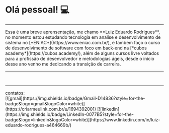 #  Olá pessoal! 💻
<hr>
 Essa é uma breve aprensentação, me chamo **Luiz Eduardo Rodrigues**, no momento estou estudando tecnologia em analise e desenvolvimento de sistema no [*ENIAC*](https://www.eniac.com.br/), e tambem faço o curso de desenvolvimento de software com foco em back-end na [*cubos academy*](https://cubos.academy/), além de alguns cursos livre voltados para a profissão de desenvolvedor e metodologias ágeis,  desde o início desse ano venho me dedicando a transição de carreira.<br>
<hr><br>

<hr>
contatos:<br>
[![gmail](https://img.shields.io/badge/Gmail-D14836?style=for-the-badge&logo=gmail&logoColor=white)](https://criarmeulink.com.br/u/1694392001)
[![linkedin](https://img.shields.io/badge/LinkedIn-0077B5?style=for-the-badge&logo=linkedin&logoColor=white)](https://www.linkedin.com/in/luiz-eduardo-rodrigues-a464669b/)<br>


  
